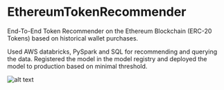 # EthereumTokenRecommender
End-To-End Token Recommender on the Ethereum Blockchain (ERC-20 Tokens) based on historical wallet purchases. 

Used AWS databricks, PySpark and SQL for recommending and querying the data. Registered the model in the model registry and deployed the model to production based on minimal threshold. 

![alt text](http://url/to/img.png)
